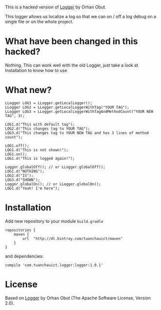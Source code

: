 This is a hacked version of [Logger](https://github.com/orhanobut/logger) by Orhan Obut.

This logger allows us localize a log so that we can on / off a log debug on a single file or on the
whole project.

# What have been changed in this hacked?

Nothing. This can work well with the old Logger, just take a look at Installation to know how to use


# What new?

    LLogger LOG1 = LLogger.getLocalLogger();
    LLogger LOG2 = LLogger.getLocalLoggerWithTag("YOUR TAG");
    LLogger LOG3 = LLogger.getLocalLoggerWithTagAndMethodCount("YOUR NEW TAG", 3);

    LOG1.d("This with default tag");
    LOG2.d("This changes tag to YOUR TAG");
    LOG3.d("This changes tag to YOUR NEW TAG and has 3 lines of method count");

    LOG1.off();
    LOG1.d("This is not shown!");
    LOG1.on();
    LOG1.d("This is logged again!");

    Logger.globalOff(); // or LLogger.globalOff();
    LOG1.d("NOTHING");
    LOG2.d("IS");
    LOG3.d("SHOWN");
    Logger.globalOn(); // or LLogger.globalOn();
    LOG1.d("Yeah! I'm here");


# Installation

Add new repository to your module `build.gradle`

    repositories {
        maven {
            url  "http://dl.bintray.com/tuanchauict/maven"
        }
    }

and dependencies:

    compile 'com.tuanchauict.logger:logger:1.0.1'


# License

Based on [Logger](https://github.com/orhanobut/logger) by Orhan Obut (The Apache Software License, Version 2.0). 